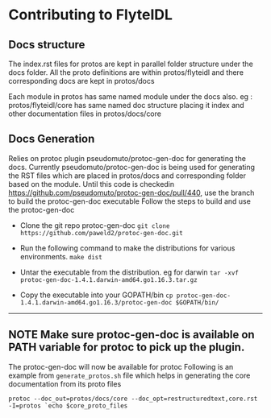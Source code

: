 # Contributing to FlyteIDL

## Docs structure
The index.rst files for protos are kept in parallel folder structure under the docs folder.
All the proto definitions are within protos/flyteidl and there corresponding docs are kept in protos/docs

Each module in protos has same named module under the docs also.
eg : protos/flyteidl/core has same named doc structure placing it index and other documentation files in protos/docs/core

## Docs Generation
Relies on protoc plugin pseudomuto/protoc-gen-doc for generating the docs.
Currently pseudomuto/protoc-gen-doc is being used for generating the RST files which are placed in protos/docs and corresponding folder based on the module.
Until this code is checkedin https://github.com/pseudomuto/protoc-gen-doc/pull/440, use the branch to build the protoc-gen-doc executable
Follow the steps to build and use the protoc-gen-doc 
* Clone the git repo protoc-gen-doc 
  ``git clone https://github.com/paweld2/protoc-gen-doc.git``

* Run the following command to make the distributions for various environments. 
    ``make dist``

* Untar the executable from the distribution. eg for darwin
   ``tar -xvf protoc-gen-doc-1.4.1.darwin-amd64.go1.16.3.tar.gz``

* Copy the executable into your GOPATH/bin
   ``cp protoc-gen-doc-1.4.1.darwin-amd64.go1.16.3/protoc-gen-doc $GOPATH/bin/``

---
**NOTE**
Make sure protoc-gen-doc is available on PATH variable for protoc to pick up the plugin.
---

The protoc-gen-doc will now be available for protoc
Following is an example from `generate_protos.sh` file which helps in generating the core documentation from its proto files

````protoc --doc_out=protos/docs/core --doc_opt=restructuredtext,core.rst -I=protos `echo $core_proto_files````